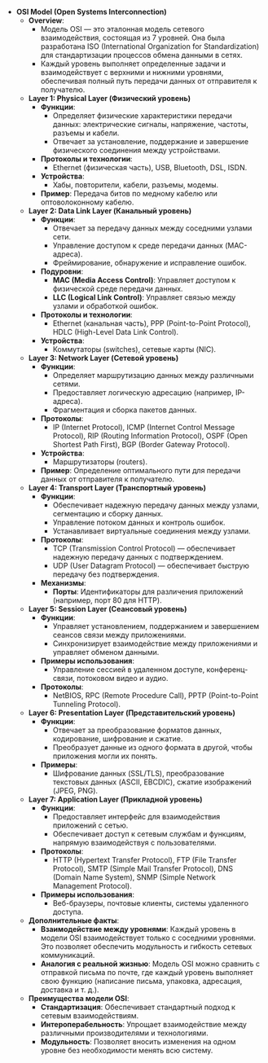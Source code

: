 - **OSI Model (Open Systems Interconnection)**
	- **Overview**:
		- Модель OSI — это эталонная модель сетевого взаимодействия, состоящая из 7 уровней. Она была разработана ISO (International Organization for Standardization) для стандартизации процессов обмена данными в сетях.
		- Каждый уровень выполняет определенные задачи и взаимодействует с верхними и нижними уровнями, обеспечивая полный путь передачи данных от отправителя к получателю.
	- **Layer 1: Physical Layer (Физический уровень)**
		- **Функции**:
			- Определяет физические характеристики передачи данных: электрические сигналы, напряжение, частоты, разъемы и кабели.
			- Отвечает за установление, поддержание и завершение физического соединения между устройствами.
		- **Протоколы и технологии**:
			- Ethernet (физическая часть), USB, Bluetooth, DSL, ISDN.
		- **Устройства**:
			- Хабы, повторители, кабели, разъемы, модемы.
		- **Пример**: Передача битов по медному кабелю или оптоволоконному кабелю.
	- **Layer 2: Data Link Layer (Канальный уровень)**
		- **Функции**:
			- Отвечает за передачу данных между соседними узлами сети.
			- Управление доступом к среде передачи данных (MAC-адреса).
			- Фреймирование, обнаружение и исправление ошибок.
		- **Подуровни**:
			- **MAC (Media Access Control)**: Управляет доступом к физической среде передачи данных.
			- **LLC (Logical Link Control)**: Управляет связью между узлами и обработкой ошибок.
		- **Протоколы и технологии**:
			- Ethernet (канальная часть), PPP (Point-to-Point Protocol), HDLC (High-Level Data Link Control).
		- **Устройства**:
			- Коммутаторы (switches), сетевые карты (NIC).
	- **Layer 3: Network Layer (Сетевой уровень)**
		- **Функции**:
			- Определяет маршрутизацию данных между различными сетями.
			- Предоставляет логическую адресацию (например, IP-адреса).
			- Фрагментация и сборка пакетов данных.
		- **Протоколы**:
			- IP (Internet Protocol), ICMP (Internet Control Message Protocol), RIP (Routing Information Protocol), OSPF (Open Shortest Path First), BGP (Border Gateway Protocol).
		- **Устройства**:
			- Маршрутизаторы (routers).
		- **Пример**: Определение оптимального пути для передачи данных от отправителя к получателю.
	- **Layer 4: Transport Layer (Транспортный уровень)**
		- **Функции**:
			- Обеспечивает надежную передачу данных между узлами, сегментацию и сборку данных.
			- Управление потоком данных и контроль ошибок.
			- Устанавливает виртуальные соединения между узлами.
		- **Протоколы**:
			- TCP (Transmission Control Protocol) — обеспечивает надежную передачу данных с подтверждением.
			- UDP (User Datagram Protocol) — обеспечивает быструю передачу без подтверждения.
		- **Механизмы**:
			- **Порты**: Идентификаторы для различения приложений (например, порт 80 для HTTP).
	- **Layer 5: Session Layer (Сеансовый уровень)**
		- **Функции**:
			- Управляет установлением, поддержанием и завершением сеансов связи между приложениями.
			- Синхронизирует взаимодействие между приложениями и управляет обменом данными.
		- **Примеры использования**:
			- Управление сессией в удаленном доступе, конференц-связи, потоковом видео и аудио.
		- **Протоколы**:
			- NetBIOS, RPC (Remote Procedure Call), PPTP (Point-to-Point Tunneling Protocol).
	- **Layer 6: Presentation Layer (Представительский уровень)**
		- **Функции**:
			- Отвечает за преобразование форматов данных, кодирование, шифрование и сжатие.
			- Преобразует данные из одного формата в другой, чтобы приложения могли их понять.
		- **Примеры**:
			- Шифрование данных (SSL/TLS), преобразование текстовых данных (ASCII, EBCDIC), сжатие изображений (JPEG, PNG).
	- **Layer 7: Application Layer (Прикладной уровень)**
		- **Функции**:
			- Предоставляет интерфейс для взаимодействия приложений с сетью.
			- Обеспечивает доступ к сетевым службам и функциям, напрямую взаимодействуя с пользователями.
		- **Протоколы**:
			- HTTP (Hypertext Transfer Protocol), FTP (File Transfer Protocol), SMTP (Simple Mail Transfer Protocol), DNS (Domain Name System), SNMP (Simple Network Management Protocol).
		- **Примеры использования**:
			- Веб-браузеры, почтовые клиенты, системы удаленного доступа.
	- **Дополнительные факты**:
		- **Взаимодействие между уровнями**: Каждый уровень в модели OSI взаимодействует только с соседними уровнями. Это позволяет обеспечить модульность и гибкость сетевых коммуникаций.
		- **Аналогия с реальной жизнью**: Модель OSI можно сравнить с отправкой письма по почте, где каждый уровень выполняет свою функцию (написание письма, упаковка, адресация, доставка и т. д.).
	- **Преимущества модели OSI**:
		- **Стандартизация**: Обеспечивает стандартный подход к сетевым взаимодействиям.
		- **Интероперабельность**: Упрощает взаимодействие между различными производителями и технологиями.
		- **Модульность**: Позволяет вносить изменения на одном уровне без необходимости менять всю систему.